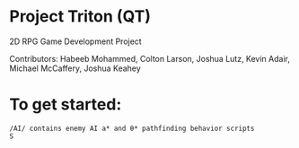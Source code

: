 # Project Triton (QT)
2D RPG Game Development Project

Contributors: Habeeb Mohammed, Colton Larson, Joshua Lutz, Kevin Adair, Michael McCaffery, Joshua Keahey

# To get started:
    /AI/ contains enemy AI a* and θ* pathfinding behavior scripts
    S
    
